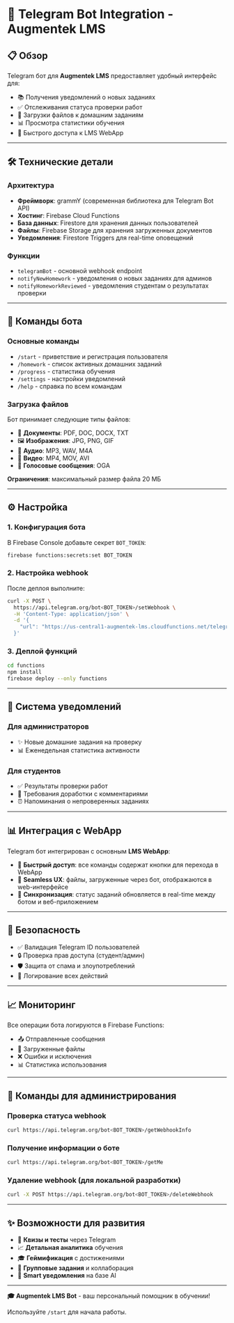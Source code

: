 # 🤖 Telegram Bot Integration - Augmentek LMS

## 📋 Обзор

Telegram бот для **Augmentek LMS** предоставляет удобный интерфейс для:

- 📚 Получения уведомлений о новых заданиях
- ✅ Отслеживания статуса проверки работ
- 📎 Загрузки файлов к домашним заданиям
- 📊 Просмотра статистики обучения
- 🚀 Быстрого доступа к LMS WebApp

---

## 🛠 Технические детали

### Архитектура
- **Фреймворк**: grammY (современная библиотека для Telegram Bot API)
- **Хостинг**: Firebase Cloud Functions
- **База данных**: Firestore для хранения данных пользователей
- **Файлы**: Firebase Storage для хранения загруженных документов
- **Уведомления**: Firestore Triggers для real-time оповещений

### Функции
- `telegramBot` - основной webhook endpoint
- `notifyNewHomework` - уведомления о новых заданиях для админов
- `notifyHomeworkReviewed` - уведомления студентам о результатах проверки

---

## 💬 Команды бота

### Основные команды
- `/start` - приветствие и регистрация пользователя
- `/homework` - список активных домашних заданий
- `/progress` - статистика обучения
- `/settings` - настройки уведомлений
- `/help` - справка по всем командам

### Загрузка файлов
Бот принимает следующие типы файлов:
- 📄 **Документы**: PDF, DOC, DOCX, TXT
- 🖼 **Изображения**: JPG, PNG, GIF
- 🎵 **Аудио**: MP3, WAV, M4A
- 🎥 **Видео**: MP4, MOV, AVI
- 🎤 **Голосовые сообщения**: OGA

**Ограничения**: максимальный размер файла 20 МБ

---

## ⚙️ Настройка

### 1. Конфигурация бота

В Firebase Console добавьте секрет `BOT_TOKEN`:
```bash
firebase functions:secrets:set BOT_TOKEN
```

### 2. Настройка webhook

После деплоя выполните:
```bash
curl -X POST \
  https://api.telegram.org/bot<BOT_TOKEN>/setWebhook \
  -H 'Content-Type: application/json' \
  -d '{
    "url": "https://us-central1-augmentek-lms.cloudfunctions.net/telegramBot"
  }'
```

### 3. Деплой функций

```bash
cd functions
npm install
firebase deploy --only functions
```

---

## 🔔 Система уведомлений

### Для администраторов
- ✨ Новые домашние задания на проверку
- 📊 Еженедельная статистика активности

### Для студентов
- ✅ Результаты проверки работ
- 🔄 Требования доработки с комментариями
- ⏰ Напоминания о непроверенных заданиях

---

## 📊 Интеграция с WebApp

Telegram бот интегрирован с основным **LMS WebApp**:

- 🚀 **Быстрый доступ**: все команды содержат кнопки для перехода в WebApp
- 📱 **Seamless UX**: файлы, загруженные через бот, отображаются в web-интерфейсе
- 🔄 **Синхронизация**: статус заданий обновляется в real-time между ботом и веб-приложением

---

## 🔐 Безопасность

- ✅ Валидация Telegram ID пользователей
- 🔒 Проверка прав доступа (студент/админ)
- 🛡 Защита от спама и злоупотреблений
- 📝 Логирование всех действий

---

## 📈 Мониторинг

Все операции бота логируются в Firebase Functions:
- 📤 Отправленные сообщения
- 📁 Загруженные файлы
- ❌ Ошибки и исключения
- 📊 Статистика использования

---

## 🚀 Команды для администрирования

### Проверка статуса webhook
```bash
curl https://api.telegram.org/bot<BOT_TOKEN>/getWebhookInfo
```

### Получение информации о боте
```bash
curl https://api.telegram.org/bot<BOT_TOKEN>/getMe
```

### Удаление webhook (для локальной разработки)
```bash
curl -X POST https://api.telegram.org/bot<BOT_TOKEN>/deleteWebhook
```

---

## ✨ Возможности для развития

- 🎯 **Квизы и тесты** через Telegram
- 📈 **Детальная аналитика** обучения
- 🎓 **Геймификация** с достижениями
- 👥 **Групповые задания** и коллаборация
- 🔔 **Smart уведомления** на базе AI

---

**🎓 Augmentek LMS Bot** - ваш персональный помощник в обучении! 

Используйте `/start` для начала работы. 